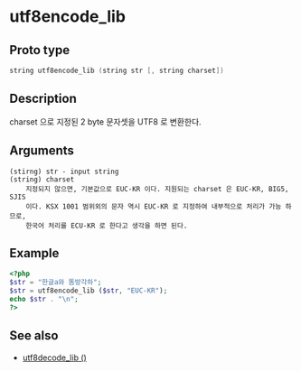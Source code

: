 # utf8encode_lib

## Proto type

```c
string utf8encode_lib (string str [, string charset])
```

## Description

charset 으로 지정된 2 byte 문자셋을 UTF8 로 변환한다.

## Arguments

```
(stirng) str - input string
(string) charset
    지정되지 않으면, 기본값으로 EUC-KR 이다. 지원되는 charset 은 EUC-KR, BIG5, SJIS
    이다. KSX 1001 범위외의 문자 역시 EUC-KR 로 지정하여 내부적으로 처리가 가능 하므로,
    한국어 처리를 ECU-KR 로 한다고 생각을 하면 된다.
```

## Example

```php
<?php
$str = "한글a와 똠방각하";
$str = utf8encode_lib ($str, "EUC-KR");
echo $str . "\n";
?>
```

## See also
* [utf8decode_lib ()](Check/utf8decode_lib.md)


